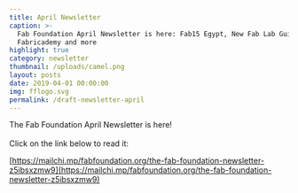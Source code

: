 ```yaml
---
title: April Newsletter
caption: >-
  Fab Foundation April Newsletter is here: Fab15 Egypt, New Fab Lab Guide,
  Fabricademy and more
highlight: true
category: newsletter
thumbnail: /uploads/camel.png
layout: posts
date: 2019-04-01 00:00:00
img: fflogo.svg
permalink: /draft-newsletter-april
---
```


The Fab Foundation April Newsletter is here!<br><br>Click on the link below to read it:

[https://mailchi.mp/fabfoundation.org/the-fab-foundation-newsletter-z5ibsxzmw9](https://mailchi.mp/fabfoundation.org/the-fab-foundation-newsletter-z5ibsxzmw9)